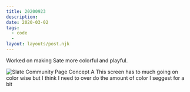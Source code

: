 ```yaml
---
title: 20200923
description:
date: 2020-03-02
tags:
  - code
  -
layout: layouts/post.njk
---
```


Worked on making Sate more colorful and playful.

![Slate Community Page Concept A](https://slate.textile.io/ipfs/bafkreihz5mi2v5j5rszu7qlqg23xnt23gkn7xtjaorsqy4tqfgifl33itm)
This screen has to much going on color wise but I think I need to over do the amount of color I seggest for a bit
